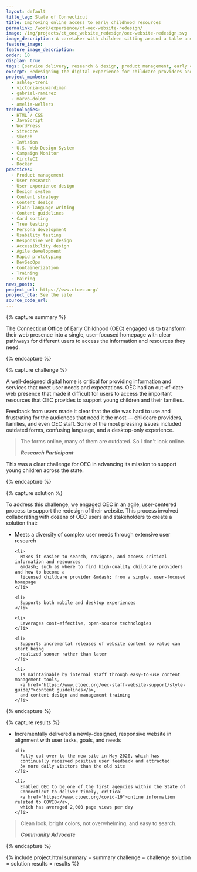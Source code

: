 ```yaml
---
layout: default
title_tag: State of Connecticut
title: Improving online access to early childhood resources
permalink: /work/experience/ct-oec-website-redesign/
image: /img/projects/ct_oec_website_redesign/oec-website-redesign.svg
image_description: A caretaker with children sitting around a table and playing with blocks with a computer in the background.
feature_image:
feature_image_description:
order: 10
display: true
tags: [service delivery, research & design, product management, early childhood, social safety net, ashley treni, victoria suwardiman, lara kohl, gabriel ramirez, marvo dolor, amelia wellers]
excerpt: Redesigning the digital experience for childcare providers and families with young children across Connecticut.
project_members:
  - ashley-treni
  - victoria-suwardiman
  - gabriel-ramirez
  - marvo-dolor
  - amelia-wellers
technologies:
  - HTML / CSS
  - JavaScript
  - WordPress
  - Sitecore
  - Sketch
  - InVision
  - U.S. Web Design System
  - Campaign Monitor
  - CircleCI
  - Docker
practices:
  - Product management
  - User research
  - User experience design
  - Design system
  - Content strategy
  - Content design
  - Plain-language writing
  - Content guidelines
  - Card sorting
  - Tree testing
  - Persona development
  - Usability testing
  - Responsive web design
  - Accessibility design
  - Agile development
  - Rapid prototyping
  - DevSecOps
  - Containerization
  - Training
  - Pairing
news_posts:
project_url: https://www.ctoec.org/
project_cta: See the site
source_code_url:
---
```


{% capture summary %}
  <p>
    The Connecticut Office of Early Childhood (OEC) engaged us to transform their
    web presence into a single, user-focused homepage with clear pathways for different
    users to access the information and resources they need.
  </p>
{% endcapture %}

{% capture challenge %}
  <p>
    A well-designed digital home is critical for providing information and services
    that meet user needs and expectations. OEC had an out-of-date web presence that
    made it difficult for users to access the important resources that OEC provides
    to support young children and their families.
  </p>

  <p>
    Feedback from users made it clear that the site was hard to use and frustrating
    for the audiences that need it the most &mdash; childcare providers, families,
    and even OEC staff. Some of the most pressing issues included outdated forms,
    confusing language, and a desktop-only experience.
  </p>

  <blockquote class="post-blockquote">
    <p>
      The forms online, many of them are outdated. So I don't look online.
    </p>
    <cite><strong>Research Participant</strong></cite>
  </blockquote>

  <p>
    This was a clear challenge for OEC in advancing its mission to support young
    children across the state.
  </p>
{% endcapture %}

{% capture solution %}
  <p>
    To address this challenge, we engaged OEC in an agile, user-centered
    process to support the redesign of their website. This process involved
    collaborating with dozens of OEC users and stakeholders to create a solution that:
  </p>

  <ul>
    <li>
      Meets a diversity of complex user needs through extensive user research
    </li>

    <li>
      Makes it easier to search, navigate, and access critical information and resources
      &mdash; such as where to find high-quality childcare providers and how to become a
      licensed childcare provider &mdash; from a single, user-focused homepage
    </li>

    <li>
      Supports both mobile and desktop experiences
    </li>

    <li>
      Leverages cost-effective, open-source technologies
    </li>

    <li>
      Supports incremental releases of website content so value can start being
      realized sooner rather than later
    </li>

    <li>
      Is maintainable by internal staff through easy-to-use content management tools,
      <a href="https://www.ctoec.org/oec-staff-website-support/style-guide/">content guidelines</a>,
      and content design and management training
    </li>
  </ul>

{% endcapture %}

{% capture results %}
  <ul>
    <li>
      Incrementally delivered a newly-designed, responsive website in alignment
      with user tasks, goals, and needs
    </li>

    <li>
      Fully cut over to the new site in May 2020, which has
      continually received positive user feedback and attracted
      3x more daily visitors than the old site
    </li>

    <li>
      Enabled OEC to be one of the first agencies within the State of
      Connecticut to deliver timely, critical
      <a href="https://www.ctoec.org/covid-19">online information related to COVID</a>,
      which has averaged 2,000 page views per day
    </li>
  </ul>

  <blockquote class="post-blockquote">
    <p>
      Clean look, bright colors, not overwhelming, and easy to search.
    </p>
    <cite><strong>Community Advocate</strong></cite>
  </blockquote>
{% endcapture %}

{% include project.html
  summary = summary
  challenge = challenge
  solution = solution
  results = results
%}
